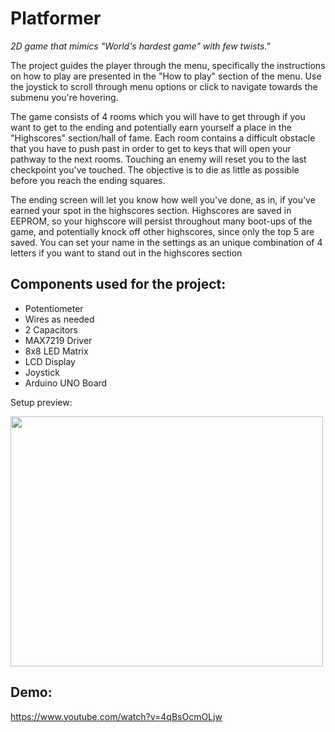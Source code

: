 # Platformer
*2D game that mimics "World's hardest game" with few twists."*

The project guides the player through the menu, specifically the instructions on how to play are presented in the "How to play" section of the menu. Use the joystick to scroll through menu options or click to navigate towards the submenu you're hovering.

The game consists of 4 rooms which you will have to get through if you want to get to the ending and potentially earn yourself a place in the "Highscores" section/hall of fame. Each room contains a difficult obstacle
that you have to push past in order to get to keys that will open your pathway to the next rooms. Touching an enemy will reset you to the last checkpoint you've touched. The objective is to die as little as possible before you reach the ending squares.

The ending screen will let you know how well you've done, as in, if you've earned your spot in the highscores section. Highscores are saved in EEPROM, so your highscore will persist throughout many boot-ups of the game, and potentially knock off other highscores, since only the top 5 are saved. You can set your name in the settings as an unique combination of 4 letters if you want to stand out in the highscores section

## Components used for the project:
  - Potentiometer
  - Wires as needed
  - 2 Capacitors
  - MAX7219 Driver 
  - 8x8 LED Matrix
  - LCD Display
  - Joystick
  - Arduino UNO Board


Setup preview: 

<img src="https://github.com/Eronate/Robotics-matrix-project/assets/99949441/b825adee-9f79-4df7-96d6-ae8e7886b105" width="500" height="400">

## Demo:

https://www.youtube.com/watch?v=4qBsOcmOLjw
